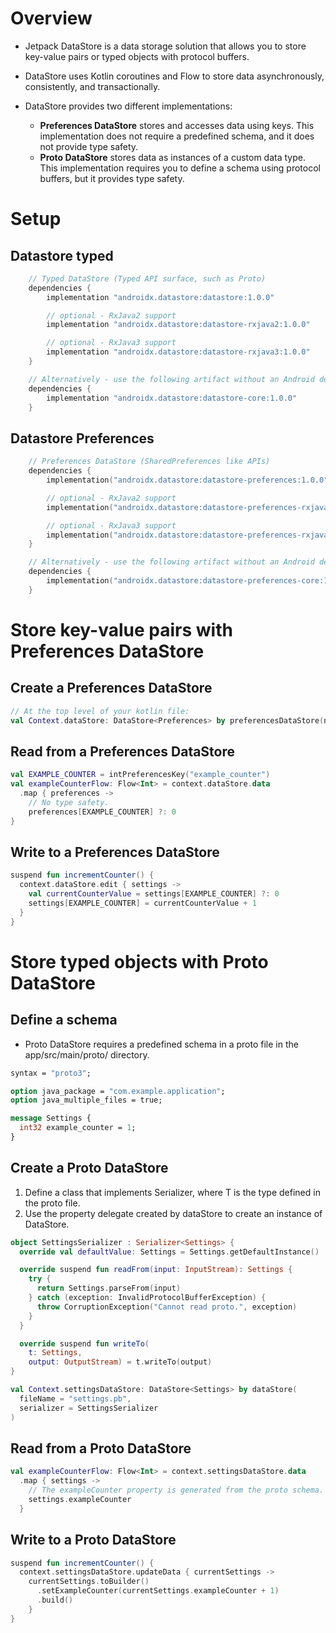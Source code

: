 # Overview

- Jetpack DataStore is a data storage solution that allows you to store key-value pairs or typed objects with protocol buffers.

- DataStore uses Kotlin coroutines and Flow to store data asynchronously, consistently, and transactionally.

- DataStore provides two different implementations:
    - **Preferences DataStore** stores and accesses data using keys. This implementation does not require a predefined schema, and it does not provide type safety.
    - **Proto DataStore** stores data as instances of a custom data type. This implementation requires you to define a schema using protocol buffers, but it provides type safety.

# Setup

## Datastore typed

```kotlin
    // Typed DataStore (Typed API surface, such as Proto)
    dependencies {
        implementation "androidx.datastore:datastore:1.0.0"

        // optional - RxJava2 support
        implementation "androidx.datastore:datastore-rxjava2:1.0.0"

        // optional - RxJava3 support
        implementation "androidx.datastore:datastore-rxjava3:1.0.0"
    }

    // Alternatively - use the following artifact without an Android dependency.
    dependencies {
        implementation "androidx.datastore:datastore-core:1.0.0"
    }
```

## Datastore Preferences

```kotlin
    // Preferences DataStore (SharedPreferences like APIs)
    dependencies {
        implementation("androidx.datastore:datastore-preferences:1.0.0")

        // optional - RxJava2 support
        implementation("androidx.datastore:datastore-preferences-rxjava2:1.0.0")

        // optional - RxJava3 support
        implementation("androidx.datastore:datastore-preferences-rxjava3:1.0.0")
    }

    // Alternatively - use the following artifact without an Android dependency.
    dependencies {
        implementation("androidx.datastore:datastore-preferences-core:1.0.0")
    }
```

# Store key-value pairs with Preferences DataStore

## Create a Preferences DataStore

```kotlin
// At the top level of your kotlin file:
val Context.dataStore: DataStore<Preferences> by preferencesDataStore(name = "settings")
```

## Read from a Preferences DataStore
```kotlin
val EXAMPLE_COUNTER = intPreferencesKey("example_counter")
val exampleCounterFlow: Flow<Int> = context.dataStore.data
  .map { preferences ->
    // No type safety.
    preferences[EXAMPLE_COUNTER] ?: 0
}
```

## Write to a Preferences DataStore

```kotlin
suspend fun incrementCounter() {
  context.dataStore.edit { settings ->
    val currentCounterValue = settings[EXAMPLE_COUNTER] ?: 0
    settings[EXAMPLE_COUNTER] = currentCounterValue + 1
  }
}
```

# Store typed objects with Proto DataStore

## Define a schema

- Proto DataStore requires a predefined schema in a proto file in the app/src/main/proto/ directory.

```Protobuf
syntax = "proto3";

option java_package = "com.example.application";
option java_multiple_files = true;

message Settings {
  int32 example_counter = 1;
}
```

## Create a Proto DataStore

1. Define a class that implements Serializer<T>, where T is the type defined in the proto file.
2. Use the property delegate created by dataStore to create an instance of DataStore<T>.

```kotlin
object SettingsSerializer : Serializer<Settings> {
  override val defaultValue: Settings = Settings.getDefaultInstance()

  override suspend fun readFrom(input: InputStream): Settings {
    try {
      return Settings.parseFrom(input)
    } catch (exception: InvalidProtocolBufferException) {
      throw CorruptionException("Cannot read proto.", exception)
    }
  }

  override suspend fun writeTo(
    t: Settings,
    output: OutputStream) = t.writeTo(output)
}

val Context.settingsDataStore: DataStore<Settings> by dataStore(
  fileName = "settings.pb",
  serializer = SettingsSerializer
)
```

## Read from a Proto DataStore
```kotlin
val exampleCounterFlow: Flow<Int> = context.settingsDataStore.data
  .map { settings ->
    // The exampleCounter property is generated from the proto schema.
    settings.exampleCounter
  }
```
## Write to a Proto DataStore
```kotlin
suspend fun incrementCounter() {
  context.settingsDataStore.updateData { currentSettings ->
    currentSettings.toBuilder()
      .setExampleCounter(currentSettings.exampleCounter + 1)
      .build()
    }
}
```
